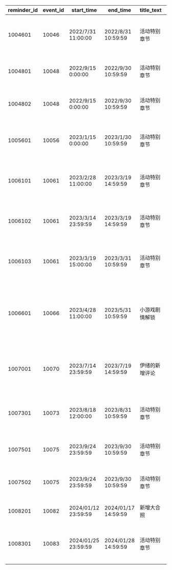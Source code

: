 |reminder_id|event_id|start_time|end_time|title_text|description_text|notice_text|thumbnail_id|btn_text|target_type|target_id|
| --- | --- | --- | --- | --- | --- | --- | --- | --- | --- | --- |
|1004601|10046|2022/7/31 11:00:00|2022/8/31 10:59:59|活动特别章节|活动「美里的夏日声援！　追梦的盛夏棒球队」的\n特别章节已解锁。|也可以从特别剧情\n阅读独特的故事。|5046601|前往剧情|1|5046601|
|1004801|10048|2022/9/15 0:00:00|2022/9/30 10:59:59|活动特别章节|观看活动「快乐变身 双生天使」的\n结局，即可解锁特别章节。|也可以从特别剧情\n阅读独特的故事。|0|前往剧情|2|5048|
|1004802|10048|2022/9/15 0:00:00|2022/9/30 10:59:59|活动特别章节|在活动「快乐变身 双生天使」中\n收到了拉菲的信！|也可以从特别剧情\n阅读独特的故事。|0|前往剧情|3|5048|
|1005601|10056|2023/1/15 0:00:00|2023/1/30 10:59:59|活动特别章节|活动「新春美食公主！　孤注一掷的少女们」的\n特别章节已解锁。|也可以从特别剧情\n阅读独特的故事。|5056601|前往剧情|4|5056|
|1006101|10061|2023/2/28 11:00:00|2023/3/19 14:59:59|活动特别章节|活动「灰姑娘课程　璀璨的日子有着苹果的滋味」的\n特别章节已解锁。|可以从特别剧情\n阅读独特的故事。|5061601|前往剧情|3|5061|
|1006102|10061|2023/3/14 23:59:59|2023/3/19 14:59:59|活动特别章节|活动「灰姑娘课程　璀璨的日子有着苹果的滋味」的\n特别章节已解锁。||5061602|前往剧情|5|10061|
|1006103|10061|2023/3/19 15:00:00|2023/3/31 10:59:59|活动特别章节|活动「灰姑娘课程　璀璨的日子有着苹果的滋味」的\n特别章节已解锁。|可以从特别剧情\n阅读独特的故事。|5061601|前往剧情|3|5061|
|1006601|10066|2023/4/28 11:00:00|2023/5/31 10:59:59|小游戏剧情解锁|小游戏「大激战！词语接龙 龙人竞赛」\n解锁了新的剧情|观看需要在「大家的游戏桌」中\n购买「大激战！词语接龙 龙人竞赛」\n并游玩EXTRA|5027704|前往剧情|6|1004|
|1007001|10070|2023/7/14 23:59:59|2023/7/19 14:59:59|伊绪的新增评论|“暑假的绘画日记”里\n增加了伊绪老师的修改意见。|可以从“暑假的绘画日记”封面切换\n页面，查看修改意见。|5070601|前往活动|5|10070|
|1007301|10073|2023/8/18 12:00:00|2023/8/31 10:59:59|活动特别章节|活动「美里的夏日应援！　追梦的盛夏棒球队」的\n特别章节已解锁。|也可以从特别剧情\n阅读独特的故事。|5046601|前往剧情|1|5046601|
|1007501|10075|2023/9/24 23:59:59|2023/9/30 10:59:59|活动特别章节|观看活动「快乐变身 双生天使」的\n结局，即可解锁特别章节。|也可以从特别剧情\n阅读独特的故事。|0|前往剧情|2|5048|
|1007502|10075|2023/9/24 23:59:59|2023/9/30 10:59:59|活动特别章节|在活动「快乐变身 双生天使」中\n收到了拉菲的信！|也可以从特别剧情\n阅读独特的故事。|0|前往剧情|3|5048|
|1008201|10082|2024/01/12 23:59:59|2024/01/17 14:59:59|新增大合照|“大家一起办年节菜派对”中\n新增了大合照。||5082601|前往活动|5|1004|
|1008301|10083|2024/01/25 23:59:59|2024/01/28 14:59:59|活动特别章节|活动「新春美食公主！　赌上关键一掷的少女们」的\n特别章节已解锁。|也可以从特别剧情\n阅读独特的故事。|5056601|前往剧情|4|5056|